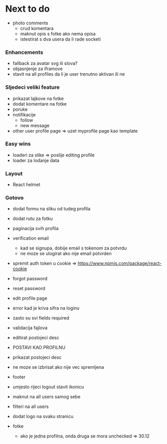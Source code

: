 # Next to do

- photo comments
  - crud komentara
  - maknut opis s fotke ako nema opisa
  - istestirat s dva usera da li rade socketi

### Enhancements

- fallback za avatar svg ili slova?
- objasnjenje za iframove
- stavit na all profiles da li je user trenutno aktivan ili ne

### Sljedeci veliki feature

- prikazat lajkove na fotke
- dodat komentare na fotke
- poruke
- notifikacije
  - follow
  - new message
- other user profile page => uzet myprofile page kao template

### Easy wins

- loaderi za slike => poslije editing profile
- loader za lodanje data

### Layout

- React helmet

### Gotovo

- dodat formu na sliku od tudeg profila
- dodat rutu za fotku
- paginacija svih profila
- verification email

  - kad se signupa, dobije email s tokenom za potvrdu
  - ne moze se ulogirat ako nije email potvrden

- spremit auth token u cookie => https://www.npmjs.com/package/react-cookie
- forgot password
- reset password
- edit profile page
- error kad je kriva sifra na loginu
- zasto su svi fields required
- validacija fajlova
- editirat postojeci desc
- POSTAVI KAO PROFILNU
- prikazat postojeci desc
- ne moze se izbrisat ako nije vec spremljena
- footer
- umjesto rijeci logout stavit ikonicu
- maknut na all users samog sebe
- filteri na all users
- dodat logo na svaku stranicu
- fotke
  - ako je jedna profilna, onda druga se mora unchecked => 30.12
